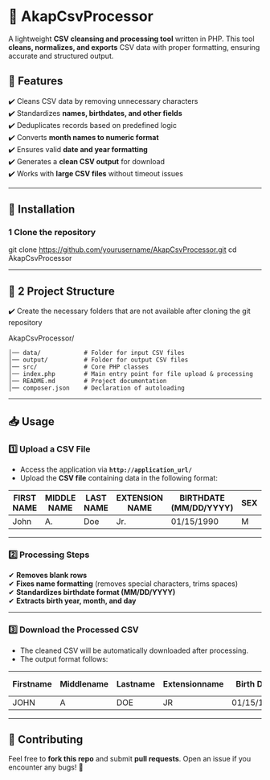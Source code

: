 # 📂 AkapCsvProcessor

A lightweight **CSV cleansing and processing tool** written in PHP. This tool **cleans, normalizes, and exports** CSV data with proper formatting, ensuring accurate and structured output.

## 🚀 Features
✔️ Cleans CSV data by removing unnecessary characters  
✔️ Standardizes **names, birthdates, and other fields**  
✔️ Deduplicates records based on predefined logic  
✔️ Converts **month names to numeric format**  
✔️ Ensures valid **date and year formatting**  
✔️ Generates a **clean CSV output** for download  
✔️ Works with **large CSV files** without timeout issues  

---

## 📌 **Installation**
### **1 Clone the repository**

git clone https://github.com/yourusername/AkapCsvProcessor.git
cd AkapCsvProcessor

---

## 📌 **2 Project Structure**
✔️ Create the necessary folders that are not available after cloning the git repository

AkapCsvProcessor/

    │── data/            # Folder for input CSV files
    │── output/          # Folder for output CSV files
    │── src/             # Core PHP classes
    │── index.php        # Main entry point for file upload & processing
    │── README.md        # Project documentation
    │── composer.json    # Declaration of autoloading

---

## 📥 Usage

### **1️⃣ Upload a CSV File**
- Access the application via **`http://application_url/`**  
- Upload the **CSV file** containing data in the following format:

| FIRST NAME | MIDDLE NAME | LAST NAME | EXTENSION NAME | BIRTHDATE (MM/DD/YYYY) | SEX | PROVINCE |
|------------|-------------|-----------|----------------|------------------------|-----|----------|
| John       | A.          | Doe       | Jr.            | 01/15/1990             | M   | CAGAYAN    |

---

### **2️⃣ Processing Steps**
✔ **Removes blank rows**  
✔ **Fixes name formatting** (removes special characters, trims spaces)  
✔ **Standardizes birthdate format (MM/DD/YYYY)**  
✔ **Extracts birth year, month, and day**

---

### **3️⃣ Download the Processed CSV**
- The cleaned CSV will be automatically downloaded after processing.  
- The output format follows:

| Firstname | Middlename | Lastname | Extensionname | Birth Date | Birth Year | Birth Month | Birth Day | Sex | Province |
|-----------|------------|----------|---------------|------------|------------|-------------|-----------|-----|----------|
| JOHN      | A          | DOE      | JR            | 01/15/1990 | 1990       | 01          | 15        | M   | CAGAYAN  |

---

## 🤝 Contributing
Feel free to **fork this repo** and submit **pull requests**. Open an issue if you encounter any bugs! 🚀